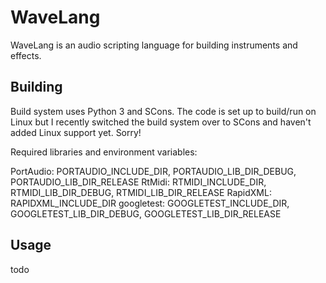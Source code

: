 # WaveLang

WaveLang is an audio scripting language for building instruments and effects.

## Building

Build system uses Python 3 and SCons. The code is set up to build/run on Linux but I recently switched the build system over to SCons and haven't added Linux support yet. Sorry!

Required libraries and environment variables:

PortAudio: PORTAUDIO_INCLUDE_DIR, PORTAUDIO_LIB_DIR_DEBUG, PORTAUDIO_LIB_DIR_RELEASE
RtMidi: RTMIDI_INCLUDE_DIR, RTMIDI_LIB_DIR_DEBUG, RTMIDI_LIB_DIR_RELEASE
RapidXML: RAPIDXML_INCLUDE_DIR
googletest: GOOGLETEST_INCLUDE_DIR, GOOGLETEST_LIB_DIR_DEBUG, GOOGLETEST_LIB_DIR_RELEASE

## Usage

todo
